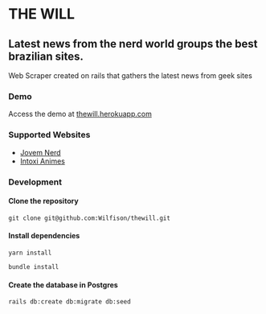 # THE WILL
## Latest news from the nerd world groups the best brazilian sites.

Web Scraper created on rails that gathers the latest news from geek sites

### Demo
Access the demo at [thewill.herokuapp.com](https://thewill.herokuapp.com)

### Supported Websites

- [Jovem Nerd](https://jovemnerd.com.br/)
- [Intoxi Animes](https://www.intoxianime.com/)

### Development

#### Clone the repository
```shell
git clone git@github.com:Wilfison/thewill.git
```

#### Install dependencies
```shell
yarn install
```
```shell
bundle install
```

#### Create the database in Postgres
```shell
rails db:create db:migrate db:seed
```
